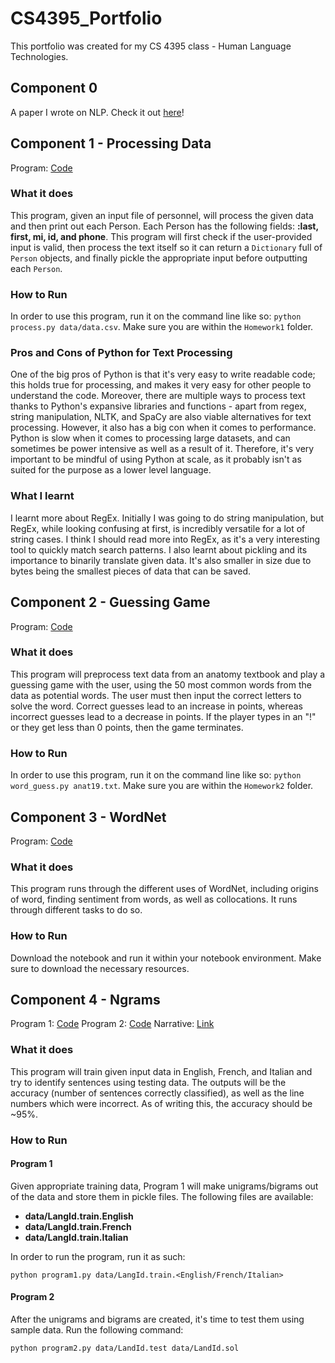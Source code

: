 # CS4395_Portfolio
This portfolio was created for my CS 4395 class - Human Language Technologies.

## Component 0
A paper I wrote on NLP. Check it out [here](Overview_of_NLP.pdf)!

## Component 1 - Processing Data
Program: [Code](Homework1/process.py)
### What it does
This program, given an input file of personnel, will process the given data and then print out each Person. Each Person has the following fields: **:last, first, mi, id, and phone**. This program will first check if the user-provided input is valid, then process the text itself so it can return a `Dictionary` full of `Person` objects, and finally pickle the appropriate input before outputting each `Person`.
### How to Run
In order to use this program, run it on the command line like so:
`python process.py data/data.csv`. Make sure you are within the `Homework1` folder.
### Pros and Cons of Python for Text Processing
One of the big pros of Python is that it's very easy to write readable code; this holds true for processing, and makes it very easy for other people to understand the code. Moreover, there are multiple ways to process text thanks to Python's expansive libraries and functions - apart from regex, string manipulation, NLTK, and SpaCy are also viable alternatives for text processing.
However, it also has a big con when it comes to performance. Python is slow when it comes to processing large datasets, and can sometimes be power intensive as well as a result of it. Therefore, it's very important to be mindful of using Python at scale, as it probably isn't as suited for the purpose as a lower level language.
### What I learnt
I learnt more about RegEx. Initially I was going to do string manipulation, but RegEx, while looking confusing at first, is incredibly versatile for a lot of string cases. I think I should read more into RegEx, as it's a very interesting tool to quickly match search patterns. I also learnt about pickling and its importance to binarily translate given data. It's also smaller in size due to bytes being the smallest pieces of data that can be saved. 
## Component 2 - Guessing Game
Program: [Code](Homework2/word_guess.py)
### What it does
This program will preprocess text data from an anatomy textbook and play a guessing game with the user, using the 50 most common words from the data as potential words. The user must then input the correct letters to solve the word. Correct guesses lead to an increase in points, whereas incorrect guesses lead to a decrease in points. If the player types in an "!" or they get less than 0 points, then the game terminates. 
### How to Run
In order to use this program, run it on the command line like so:
`python word_guess.py anat19.txt`. Make sure you are within the `Homework2` folder.
## Component 3 - WordNet
Program: [Code](Homework3/WordNetNotebook.pdf)
### What it does
This program runs through the different uses of WordNet, including origins of word, finding sentiment from words, as well as collocations. It runs through different tasks to do so.
### How to Run
Download the notebook and run it within your notebook environment. Make sure to download the necessary resources.
## Component 4 - Ngrams
Program 1: [Code](Homework4/program1.py)
Program 2: [Code](Homework4/program2.py)
Narrative: [Link](Homework4/portfolio4_cs4395.001_narrative.pdf)
### What it does
This program will train given input data in English, French, and Italian and try to identify sentences using testing data. The outputs will be the accuracy (number of sentences correctly classified), as well as the line numbers which were incorrect. As of writing this, the accuracy should be ~95%. 

### How to Run
#### Program 1
Given appropriate training data, Program 1 will make unigrams/bigrams out of the data and store them in pickle files. The following files are available:
- **data/LangId.train.English**
- **data/LangId.train.French**
- **data/LangId.train.Italian**

In order to run the program, run it as such: 

`python program1.py data/LangId.train.<English/French/Italian>`

#### Program 2
After the unigrams and bigrams are created, it's time to test them using sample data. Run the following command: 

`python program2.py data/LandId.test data/LandId.sol`
